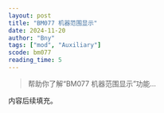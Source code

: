 ```yaml
---
layout: post
title: "BM077 机器范围显示"
date: 2024-11-20
author: "Bny"
tags: ["mod", "Auxiliary"]
scode: bm077
reading_time: 5
---
```


> 帮助你了解“BM077 机器范围显示”功能...

内容后续填充。
